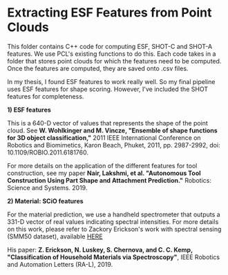 # Extracting ESF Features from Point Clouds

This folder contains C++ code for computing ESF, SHOT-C and SHOT-A features. We use PCL's existing functions to do this. Each code takes in a folder that stores point clouds for which the features need to be computed. Once the features are computed, they are saved onto .csv files.

In my thesis, I found ESF features to work really well. So my final pipeline uses ESF features for shape scoring. However, I've included the SHOT features for completeness. 

**1) ESF features**

This is a 640-D vector of values that represents the shape of the point cloud. See **W. Wohlkinger and M. Vincze, "Ensemble of shape functions for 3D object classification,"** 
2011 IEEE International Conference on Robotics and Biomimetics, Karon Beach, Phuket, 2011, pp. 2987-2992, doi: 10.1109/ROBIO.2011.6181760.

For more details on the application of the different features for tool construction, see my paper **Nair, Lakshmi, et al. "Autonomous Tool Construction Using Part Shape and Attachment Prediction."**
Robotics: Science and Systems. 2019.

**2) Material: SCiO features**

For the material prediction, we use a handheld spectrometer that outputs a 331-D vector of real values indicating spectral intensities. For more details on this work, please refer to Zackory Erickson's work with spectral sensing (SMM50 dataset), available [HERE](https://github.com/Healthcare-Robotics/smm50)

His paper: **Z. Erickson, N. Luskey, S. Chernova, and C. C. Kemp, "Classification of Household Materials via Spectroscopy"**, 
IEEE Robotics and Automation Letters (RA-L), 2019.



